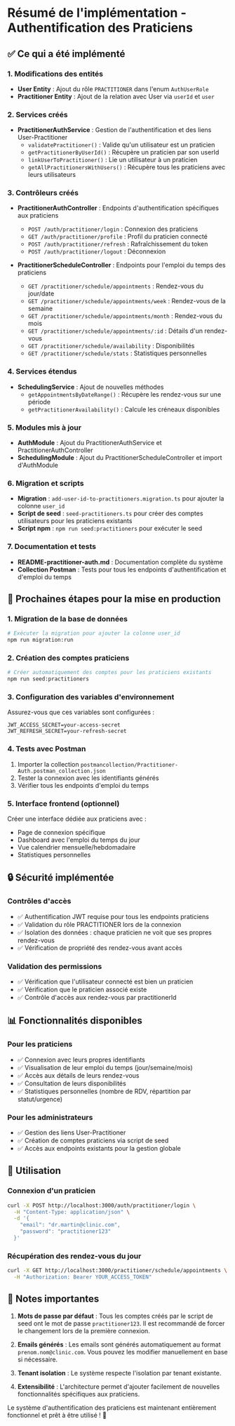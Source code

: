 # Résumé de l'implémentation - Authentification des Praticiens

## ✅ Ce qui a été implémenté

### 1. Modifications des entités
- **User Entity** : Ajout du rôle `PRACTITIONER` dans l'enum `AuthUserRole`
- **Practitioner Entity** : Ajout de la relation avec User via `userId` et `user`

### 2. Services créés
- **PractitionerAuthService** : Gestion de l'authentification et des liens User-Practitioner
  - `validatePractitioner()` : Valide qu'un utilisateur est un praticien
  - `getPractitionerByUserId()` : Récupère un praticien par son userId
  - `linkUserToPractitioner()` : Lie un utilisateur à un praticien
  - `getAllPractitionersWithUsers()` : Récupère tous les praticiens avec leurs utilisateurs

### 3. Contrôleurs créés
- **PractitionerAuthController** : Endpoints d'authentification spécifiques aux praticiens
  - `POST /auth/practitioner/login` : Connexion des praticiens
  - `GET /auth/practitioner/profile` : Profil du praticien connecté
  - `POST /auth/practitioner/refresh` : Rafraîchissement du token
  - `POST /auth/practitioner/logout` : Déconnexion

- **PractitionerScheduleController** : Endpoints pour l'emploi du temps des praticiens
  - `GET /practitioner/schedule/appointments` : Rendez-vous du jour/date
  - `GET /practitioner/schedule/appointments/week` : Rendez-vous de la semaine
  - `GET /practitioner/schedule/appointments/month` : Rendez-vous du mois
  - `GET /practitioner/schedule/appointments/:id` : Détails d'un rendez-vous
  - `GET /practitioner/schedule/availability` : Disponibilités
  - `GET /practitioner/schedule/stats` : Statistiques personnelles

### 4. Services étendus
- **SchedulingService** : Ajout de nouvelles méthodes
  - `getAppointmentsByDateRange()` : Récupère les rendez-vous sur une période
  - `getPractitionerAvailability()` : Calcule les créneaux disponibles

### 5. Modules mis à jour
- **AuthModule** : Ajout du PractitionerAuthService et PractitionerAuthController
- **SchedulingModule** : Ajout du PractitionerScheduleController et import d'AuthModule

### 6. Migration et scripts
- **Migration** : `add-user-id-to-practitioners.migration.ts` pour ajouter la colonne `user_id`
- **Script de seed** : `seed-practitioners.ts` pour créer des comptes utilisateurs pour les praticiens existants
- **Script npm** : `npm run seed:practitioners` pour exécuter le seed

### 7. Documentation et tests
- **README-practitioner-auth.md** : Documentation complète du système
- **Collection Postman** : Tests pour tous les endpoints d'authentification et d'emploi du temps

## 🔧 Prochaines étapes pour la mise en production

### 1. Migration de la base de données
```bash
# Exécuter la migration pour ajouter la colonne user_id
npm run migration:run
```

### 2. Création des comptes praticiens
```bash
# Créer automatiquement des comptes pour les praticiens existants
npm run seed:practitioners
```

### 3. Configuration des variables d'environnement
Assurez-vous que ces variables sont configurées :
```env
JWT_ACCESS_SECRET=your-access-secret
JWT_REFRESH_SECRET=your-refresh-secret
```

### 4. Tests avec Postman
1. Importer la collection `postmancollection/Practitioner-Auth.postman_collection.json`
2. Tester la connexion avec les identifiants générés
3. Vérifier tous les endpoints d'emploi du temps

### 5. Interface frontend (optionnel)
Créer une interface dédiée aux praticiens avec :
- Page de connexion spécifique
- Dashboard avec l'emploi du temps du jour
- Vue calendrier mensuelle/hebdomadaire
- Statistiques personnelles

## 🔒 Sécurité implémentée

### Contrôles d'accès
- ✅ Authentification JWT requise pour tous les endpoints praticiens
- ✅ Validation du rôle PRACTITIONER lors de la connexion
- ✅ Isolation des données : chaque praticien ne voit que ses propres rendez-vous
- ✅ Vérification de propriété des rendez-vous avant accès

### Validation des permissions
- ✅ Vérification que l'utilisateur connecté est bien un praticien
- ✅ Vérification que le praticien associé existe
- ✅ Contrôle d'accès aux rendez-vous par practitionerId

## 📊 Fonctionnalités disponibles

### Pour les praticiens
- ✅ Connexion avec leurs propres identifiants
- ✅ Visualisation de leur emploi du temps (jour/semaine/mois)
- ✅ Accès aux détails de leurs rendez-vous
- ✅ Consultation de leurs disponibilités
- ✅ Statistiques personnelles (nombre de RDV, répartition par statut/urgence)

### Pour les administrateurs
- ✅ Gestion des liens User-Practitioner
- ✅ Création de comptes praticiens via script de seed
- ✅ Accès aux endpoints existants pour la gestion globale

## 🚀 Utilisation

### Connexion d'un praticien
```bash
curl -X POST http://localhost:3000/auth/practitioner/login \
  -H "Content-Type: application/json" \
  -d '{
    "email": "dr.martin@clinic.com",
    "password": "practitioner123"
  }'
```

### Récupération des rendez-vous du jour
```bash
curl -X GET http://localhost:3000/practitioner/schedule/appointments \
  -H "Authorization: Bearer YOUR_ACCESS_TOKEN"
```

## 📝 Notes importantes

1. **Mots de passe par défaut** : Tous les comptes créés par le script de seed ont le mot de passe `practitioner123`. Il est recommandé de forcer le changement lors de la première connexion.

2. **Emails générés** : Les emails sont générés automatiquement au format `prenom.nom@clinic.com`. Vous pouvez les modifier manuellement en base si nécessaire.

3. **Tenant isolation** : Le système respecte l'isolation par tenant existante.

4. **Extensibilité** : L'architecture permet d'ajouter facilement de nouvelles fonctionnalités spécifiques aux praticiens.

Le système d'authentification des praticiens est maintenant entièrement fonctionnel et prêt à être utilisé ! 🎉 